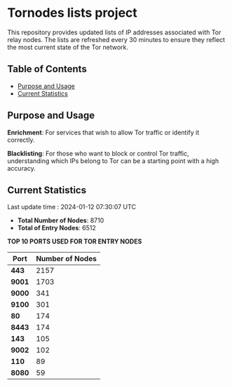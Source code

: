 # Tornodes lists project

This repository provides updated lists of IP addresses associated with Tor relay nodes. The lists are refreshed every 30 minutes to ensure they reflect the most current state of the Tor network.

## Table of Contents

- [Purpose and Usage](#purpose-and-usage)
- [Current Statistics](#current-statistics)


## Purpose and Usage

**Enrichment**: For services that wish to allow Tor traffic or identify it correctly.

**Blacklisting**: For those who want to block or control Tor traffic, understanding which IPs belong to Tor can be a starting point with a high accuracy.

## Current Statistics

Last update time : 2024-01-12 07:30:07 UTC

- **Total Number of Nodes**: 8710
- **Total of Entry Nodes**: 6512

**TOP 10 PORTS USED FOR TOR ENTRY NODES**

| **Port** | **Number of Nodes** |
|------|-----------------|
| **443**   | 2157  |
| **9001**   | 1703  |
| **9000**   | 341  |
| **9100**   | 301  |
| **80**   | 174  |
| **8443**   | 174  |
| **143**   | 105  |
| **9002**   | 102  |
| **110**   | 89  |
| **8080**   | 59  |

